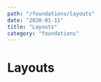 ```yaml
---
path: "/foundations/layouts"
date: "2020-01-11"
title: "Layouts"
category: "foundations"
---
```


# Layouts
